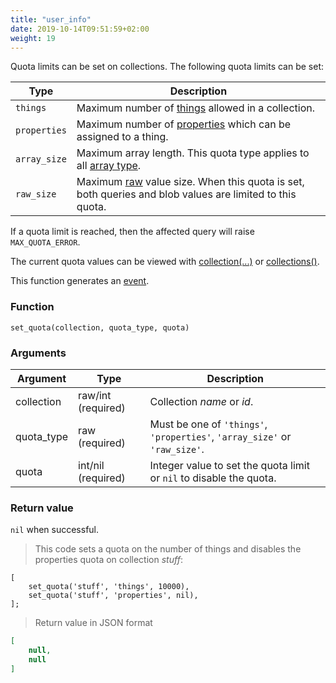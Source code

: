 ```yaml
---
title: "user_info"
date: 2019-10-14T09:51:59+02:00
weight: 19
---
```


Quota limits can be set on collections. The following quota limits can be set:

Type | Description
---- | -----------
`things` | Maximum number of [things](../../thingsdb-api) allowed in a collection.
`properties` | Maximum number of [properties](../../properties) which can be assigned to a thing.
`array_size` | Maximum array length. This quota type applies to all [array type](../../data-types/array-type).
`raw_size` | Maximum [raw](../../data-types/string-raw) value size. When this quota is set, both queries and blob values are limited to this quota.

If a quota limit is reached, then the affected query will raise `MAX_QUOTA_ERROR`.

The current quota values can be viewed with [collection(...)](../../thingsdb-api/collection_info) or [collections()](../../thingsdb-api/collections_info).

This function generates an [event](../../events).

### Function
`set_quota(collection, quota_type, quota)`

### Arguments
Argument | Type | Description
-------- | ---- | -----------
collection | raw/int (required) | Collection *name* or *id*.
quota_type | raw (required) | Must be one of `'things'`, `'properties'`, `'array_size'` or `'raw_size'`.
quota | int/nil (required) | Integer value to set the quota limit or `nil` to disable the quota.

### Return value
`nil` when successful.

> This code sets a quota on the number of things and disables the properties quota on collection *stuff*:

```
[
    set_quota('stuff', 'things', 10000),
    set_quota('stuff', 'properties', nil),
];
```

> Return value in JSON format

```json
[
    null,
    null
]
```
